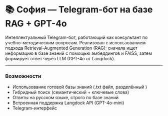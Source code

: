 # 📚 София — Telegram-бот на базе RAG + GPT-4o

Интеллектуальный Telegram-бот, работающий как консультант по учебно-методическим вопросам. Реализован с использованием подхода Retrieval-Augmented Generation (RAG): сначала ищет информацию в базе знаний с помощью эмбеддингов и FAISS, затем формирует ответ через LLM (GPT-4o от Langdock).

---

### Возможности

- Использование готовой базы знаний (.txt файл, разделённый )
- Гибридный поиск (семантический + ключевые слова)
- Ответы на русском языке, строго по базе знаний
- Встроенная поддержка Langdock API (GPT-4o-mini)
- Telegram-интерфейс

